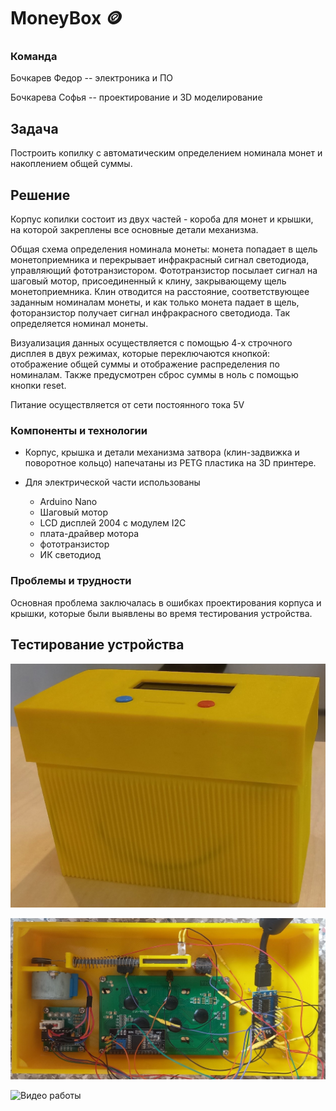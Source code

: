 # MoneyBox :coin: 
### Команда

Бочкарев Федор -- электроника и ПО

Бочкарева Софья -- проектирование и 3D моделирование

## Задача
Построить копилку с автоматическим определением номинала монет и накоплением общей суммы.

## Решение
Корпус копилки состоит из двух частей - короба для монет и крышки, на которой закреплены все основные детали механизма.

Общая схема определения номинала монеты: монета попадает в щель монетоприемника и перекрывает инфракрасный сигнал светодиода, управляющий фототранзистором. Фототранзистор посылает сигнал на шаговый мотор, присоединенный к клину, закрывающему щель монетоприемника.
Клин отводится на расстояние, соответствующее заданным номиналам монеты, и как только монета падает в щель, фоторанзистор получает сигнал инфракрасного светодиода. Так определяется номинал монеты.

Визуализация данных осуществляется с помощью 4-х строчного дисплея в двух режимах, которые переключаются кнопкой: отображение общей суммы и отображение распределения по номиналам. Также предусмотрен сброс суммы в ноль с помощью кнопки reset. 

Питание осуществляется от сети постоянного тока 5V 

### Компоненты и технологии

* Корпус, крышка и детали механизма затвора (клин-задвижка и поворотное кольцо) напечатаны из PETG пластика на 3D принтере.

* Для электрической части использованы 
  * Arduino Nano
  * Шаговый мотор
  * LCD дисплей 2004 с модулем I2C 
  * плата-драйвер мотора
  * фототранзистор
  * ИК светодиод

### Проблемы и трудности

Основная проблема заключалась в ошибках проектирования корпуса и крышки, которые были выявлены во время тестирования устройства.

## Тестирование устройства

![Фото готовой копилки снаружи](https://github.com/Sofia-Sukhova/MoneyBox/blob/main/Tex/kopilka.jpg)


![Фото готовой копилки внутри](https://github.com/Sofia-Sukhova/MoneyBox/blob/main/Tex/kryshka_real.jpg)


![Видео работы]()
  
  
  


